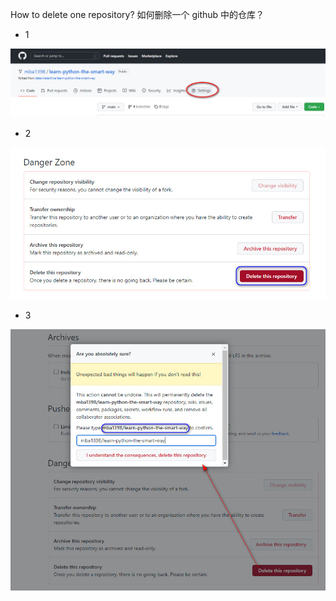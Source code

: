 How to delete one repository? 如何删除一个 github 中的仓库？

- 1

![图片](./image/git-delete-01.jpg)

- 2

![图片](./image/git-delete-02.jpg)

- 3

![图片](./image/git-delete-03.jpg)
